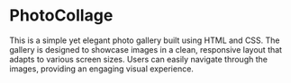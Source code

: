 # PhotoCollage
This is a simple yet elegant photo gallery built using HTML and CSS. The gallery is designed to showcase images in a clean, responsive layout that adapts to various screen sizes. Users can easily navigate through the images, providing an engaging visual experience.
